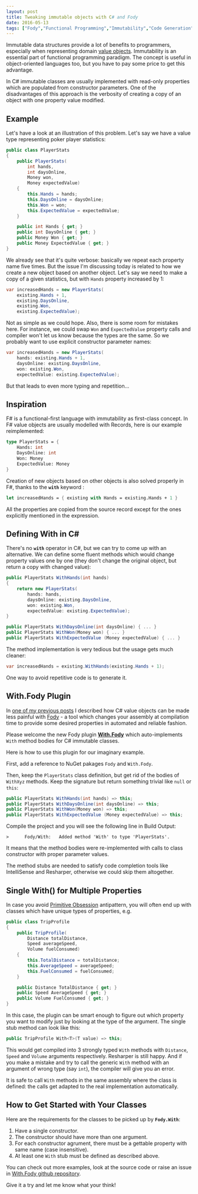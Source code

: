 ```yaml
---
layout: post
title: Tweaking immutable objects with C# and Fody
date: 2016-05-13
tags: ["Fody","Functional Programming","Immutability","Code Generation"]
---
```


Immutable data structures provide a lot of benefits
to programmers, especially when representing domain 
[value objects](https://lostechies.com/joeocampo/2007/04/23/a-discussion-on-domain-driven-design-value-objects/). 
Immutability is an essential part of functional programming paradigm.
The concept is useful in object-oriented languages too, but you have
to pay some price to get this advantage.

In C# immutable classes are usually implemented with read-only
properties which are populated from constructor parameters. One of the 
disadvantages of this approach is the verbosity of creating a copy of an object
with one property value modified.

Example
-------

Let's have a look at an illustration of this problem. Let's say we have a value
type representing poker player statistics:

``` cs
public class PlayerStats
{
    public PlayerStats(
        int hands, 
        int daysOnline,
        Money won, 
        Money expectedValue)
    {
        this.Hands = hands;
        this.DaysOnline = daysOnline;
        this.Won = won;
        this.ExpectedValue = expectedValue;
    }

    public int Hands { get; }
    public int DaysOnline { get; }
    public Money Won { get; }
    public Money ExpectedValue { get; }
}
```

We already see that it's quite verbose: basically we repeat each property name
five times. But the issue I'm discussing today is related to how we create 
a new object based on another object. Let's say we need to make a copy of 
a given statistics, but with `Hands` property increased by 1:

``` cs
var increasedHands = new PlayerStats(
    existing.Hands + 1,
    existing.DaysOnline,
    existing.Won,
    existing.ExpectedValue);
```

Not as simple as we could hope. Also, there is some room for mistakes here. For 
instance, we could swap `Won` and `ExpectedValue` property calls
and compiler won't let us know because the types are the same. So we probably
want to use explicit constructor parameter names:

``` cs
var increasedHands = new PlayerStats(
    hands: existing.Hands + 1,
    daysOnline: existing.DaysOnline,
    won: existing.Won,
    expectedValue: existing.ExpectedValue);
```

But that leads to even more typing and repetition...

Inspiration
-----------

F# is a functional-first language with immutability as first-class concept.
In F# value objects are usually modelled with Records, here is our example
reimplemented:

``` fs
type PlayerStats = {
    Hands: int
    DaysOnline: int
    Won: Money
    ExpectedValue: Money
}
```

Creation of new objects based on other objects is also solved properly in F#,
thanks to the **`with`** keyword :

``` fs
let increasedHands = { existing with Hands = existing.Hands + 1 }
```

All the properties are copied from the source record except for the ones
explicitly mentioned in the expression.

Defining With in C#
-------------------

There's no **`with`** operator in C#, but we can try to come up with an
alternative. We can define some fluent methods which would change
property values one by one (they don't change the original object, but
return a copy with changed value):

``` cs
public PlayerStats WithHands(int hands) 
{
    return new PlayerStats(
        hands: hands,
        daysOnline: existing.DaysOnline,
        won: existing.Won,
        expectedValue: existing.ExpectedValue);
}

public PlayerStats WithDaysOnline(int daysOnline) { ... }
public PlayerStats WithWon(Money won) { ... }
public PlayerStats WithExpectedValue (Money expectedValue) { ... }
```

The method implementation is very tedious but the usage gets much cleaner:

``` cs
var increasedHands = existing.WithHands(existing.Hands + 1);
```

One way to avoid repetitive code is to generate it.

With.Fody Plugin
----------------

In [one of my previous posts](http://mikhail.io/2015/12/weaving-your-domain-classes-with-fody/)
I described how C# value objects can be made less painful with 
[Fody](https://github.com/Fody/Fody) - a tool which changes your assembly at
compilation time to provide some desired properties in automated and reliable
fashion.

Please welcome the new Fody plugin [**With.Fody**](https://github.com/mikhailshilkov/With.Fody) 
which auto-implements `With` method bodies for C# immutable classes.

Here is how to use this plugin for our imaginary example.

First, add a reference to NuGet pakages `Fody` and `With.Fody`.

Then, keep the `PlayerStats` class definition, but get rid of the bodies
of `WithXyz` methods. Keep the signature but return something trivial like
`null` or `this`:

``` cs
public PlayerStats WithHands(int hands) => this;
public PlayerStats WithDaysOnline(int daysOnline) => this;
public PlayerStats WithWon(Money won) => this;
public PlayerStats WithExpectedValue (Money expectedValue) => this;
```

Compile the project and you will see the following line in Build Output:

```
>      Fody/With:   Added method 'With' to type 'PlayerStats'.
```

It means that the method bodies were re-implemented with calls to 
class constructor with proper parameter values.

The method stubs are needed to satisfy code completion tools like 
IntelliSense and Resharper, otherwise we could skip them altogether.

Single With() for Multiple Properties
-------------------------------------

In case you avoid [Primitive Obsession](http://mikhail.io/2015/08/units-of-measurement-in-domain-design/)
antipattern, you will often end up with classes which have unique types of 
properties, e.g.

``` cs
public class TripProfile
{
    public TripProfile(
        Distance totalDistance,
        Speed averageSpeed,
        Volume fuelConsumed)
    {
        this.TotalDistance = totalDistance;
        this.AverageSpeed = averageSpeed;
        this.FuelConsumed = fuelConsumed;
    }

    public Distance TotalDistance { get; }
    public Speed AverageSpeed { get; }
    public Volume FuelConsumed { get; }
}
```

In this case, the plugin can be smart enough to figure out which property
you want to modify just by looking at the type of the argument. The single stub
method can look like this:

``` cs
public TripProfile With<T>(T value) => this;
```

This would get compiled into 3 strongly typed `With` methods with `Distance`,
`Speed` and `Volume` arguments respectively. Resharper is still happy. And
if you make a mistake and try to call the generic `With` method with an
argument of wrong type (say `int`), the compiler will give you an error.

It is safe to call `With` methods in the same assembly where the class is defined:
the calls get adapted to the real implementation automatically.

How to Get Started with Your Classes
------------------------------------

Here are the requirements for the classes to be picked up by **`Fody.With`**:

1. Have a single constructor.
2. The constructor should have more than one argument.
3. For each constructor agrument, there must be a gettable property with
same name (case insensitive).
4. At least one `With` stub must be defined as described above.

You can check out more examples, look at the source code or raise an issue in
[With.Fody github repository](https://github.com/mikhailshilkov/With.Fody).

Give it a try and let me know what your think!